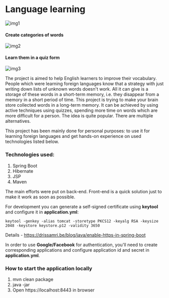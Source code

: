 <h1>Language learning</h1>

![img1](https://user-images.githubusercontent.com/6876210/47258669-39d9c480-d4a7-11e8-8c35-cbc4d613a5dd.png)

<h4>Create categories of words</h4>

![img2](https://user-images.githubusercontent.com/6876210/47258670-3f370f00-d4a7-11e8-9489-c8918b49094a.png)

<h4>Learn them in a quiz form</h4>

![img3](https://user-images.githubusercontent.com/6876210/47258672-4231ff80-d4a7-11e8-98c3-3ebf371ff0c4.png)

The project is aimed to help English learners to improve their vocabulary.
People which were learning foreign languages know that a strategy with just writing down lists of unknown words doesn't work.
All it can give is a storage of these words in a short-term memory, i.e. they disappear from a memory in a short period of time.
This project is trying to make your brain store collected words in a long-term memory.
It can be achieved by using active techniques using quizzes, spending more time on words
which are more difficult for a person. 
The idea is quite popular. There are multiple alternatives.

This project has been mainly done for personal purposes: to use it for learning foreign languages and
get hands-on experience on used technologies listed below.

<h3>Technologies used:</h3>
<ol>
    <li>Spring Boot</li>
    <li>Hibernate</li>
    <li>JSP</li>
    <li>Maven</li>
</ol>

The main efforts were put on back-end.
Front-end is a quick solution just to make it work as soon as possible. 


For development you can generate a self-signed certificate using <b>keytool</b> and configure it in <b>application.yml</b>:<br>
<code>
keytool -genkey -alias tomcat -storetype PKCS12 -keyalg RSA -keysize 2048 -keystore keystore.p12 -validity 3650
</code>

Details - https://drissamri.be/blog/java/enable-https-in-spring-boot

In order to use <b>Google/Facebook</b> for authentication, you'll need to create
corresponding applications and configure application id and secret in <b>application.yml</b>.

<h3>How to start the application locally</h3>
<ol>
    <li>mvn clean package</li>
    <li>java -jar <path_to_a_created_war></li>
    <li>Open https://localhost:8443 in browser</li>
</ol> 
